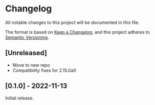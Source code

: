 # Changelog

All notable changes to this project will be documented in this file.

The format is based on [Keep a Changelog](https://keepachangelog.com/en/1.0.0/),
and this project adheres to [Semantic Versioning](https://semver.org/spec/v2.0.0.html).

## [Unreleased]

* Move to new repo
* Compatibility fixes for 2.15.0a0

## [0.1.0] - 2022-11-13

Initial release.
